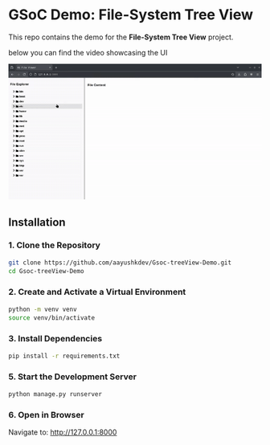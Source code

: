 # GSoC Demo: File-System Tree View  

This repo contains the demo for the **File-System Tree View** project. 

below you can find the video showcasing the UI 

![Demo](https://raw.githubusercontent.com/aayushkdev/Gsoc-treeView-Demo/main/demo.gif)


## Installation

### 1. Clone the Repository

```bash
git clone https://github.com/aayushkdev/Gsoc-treeView-Demo.git
cd Gsoc-treeView-Demo
```
### 2. Create and Activate a Virtual Environment

```bash
python -m venv venv
source venv/bin/activate  
```

### 3. Install Dependencies

```bash
pip install -r requirements.txt
```

### 5. Start the Development Server

```bash
python manage.py runserver
```

### 6. Open in Browser

Navigate to: http://127.0.0.1:8000
